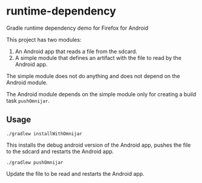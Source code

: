 # runtime-dependency
Gradle runtime dependency demo for Firefox for Android

This project has two modules:

1. An Android app that reads a file from the sdcard.
1. A simple module that defines an artifact with the file to read by the Android app.

The simple module does not do anything and does not depend on the Android module.

The Android module depends on the simple module only for creating a build task `pushOmnijar`.

## Usage

```
./gradlew installWithOmnijar
```
This installs the debug android version of the Android app, pushes the file to the sdcard and restarts the Android app.

```
./gradlew pushOmnijar
```
Update the file to be read and restarts the Android app.
